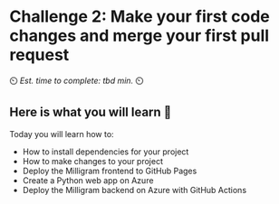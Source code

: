 # Challenge 2: Make your first code changes and merge your first pull request

⏲️ _Est. time to complete: tbd min._ ⏲️

## Here is what you will learn 🎯

Today you will learn how to:

- How to install dependencies for your project
- How to make changes to your project
- Deploy the Milligram frontend to GitHub Pages
- Create a Python web app on Azure
- Deploy the Milligram backend on Azure with GitHub Actions